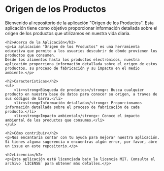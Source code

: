 <!DOCTYPE html>
<html>
<head>
    <title>Origen de los Productos</title>
</head>
<body>
    <h1>Origen de los Productos</h1>
    <p>Bienvenido al repositorio de la aplicación "Origen de los Productos". Esta aplicación tiene como objetivo proporcionar información detallada sobre el origen de los productos que utilizamos en nuestra vida diaria.</p>

    <h2>Acerca de la Aplicación</h2>
    <p>La aplicación "Origen de los Productos" es una herramienta educativa que permite a los usuarios descubrir de dónde provienen los productos que consumen.
    Desde los alimentos hasta los productos electrónicos, nuestra aplicación proporciona información detallada sobre el origen de estos productos, su proceso de fabricación y su impacto en el medio ambiente.</p>

    <h2>Características</h2>
    <ul>
        <li><strong>Búsqueda de productos</strong>: Busca cualquier producto en nuestra base de datos para conocer su origen, a traves de sus códigos de barra.</li>
        <li><strong>Información detallada</strong>: Proporcionamos información detallada sobre el proceso de fabricación de cada producto.</li>
        <li><strong>Impacto ambiental</strong>: Conoce el impacto ambiental de los productos que consumes.</li>
    </ul>

    <h2>Cómo contribuir</h2>
    <p>Nos encantaría contar con tu ayuda para mejorar nuestra aplicación.
    Si tienes alguna sugerencia o encuentras algún error, por favor, abre un issue en este repositorio.</p>

    <h2>Licencia</h2>
    <p>Esta aplicación está licenciada bajo la licencia MIT. Consulta el archivo `LICENSE` para obtener más detalles.</p>
</body>
</html>
